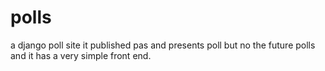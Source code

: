 # polls
a django poll site
it published pas and presents poll
but no the future polls
and it has a very simple front end.
